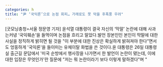 ```yaml
---
categories: h
title: "尹 ‘국익론’으로 논점 회피… 가래로도 못 막을 후폭풍 우려"
---
```

[굿모닝충청=서울 정문영 기자] 윤석열 대통령이 결국 자신의 ‘막말’ 논란에 대해 사과는커녕 ‘국익훼손’을 들먹이며 논점을 흐리고 말았다.발언 장본인인 본인이 막말에 대한 사실을 정직하게 밝히면 될 것을 "이 부분에 대한 진상은 확실하게 밝혀져야 한다”면서도 엉뚱하게 &#39;국익론&#39;을 들이미는 유체이탈 화법을 쓴 것이다.윤 대통령은 26일 대통령실 출근길 문답에서 &#39;미국 순방에서 행사장을 나가면서 한 발언이 논란이 됐는데, 이에 대한 입장은 무엇인가&#39;란 질문에 "저는 뭐 논란이라기 보다 이렇게 말하겠다"며 "